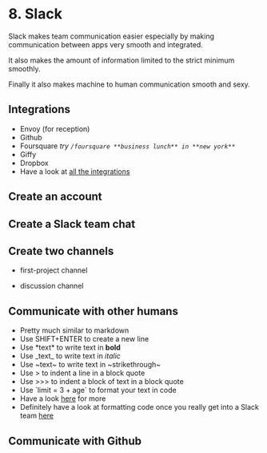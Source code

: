 # 8. Slack

Slack makes team communication easier especially by making communication between
apps very smooth and integrated. 

It also makes the amount of information limited to the strict minimum smoothly.

Finally it also makes machine to human communication smooth and sexy.

## Integrations
- Envoy (for reception)
- Github
- Foursquare *try `/foursquare **business lunch** in **new york**`*
- Giffy
- Dropbox
- Have a look at [all the integrations](https://slack.com/apps)


## Create an account

## Create a Slack team chat

## Create two channels
- first-project channel

- discussion channel

## Communicate with other humans
- Pretty much similar to markdown
 - Use SHIFT+ENTER to create a new line
- Use \*text\* to write text in **bold**
- Use \_text\_ to write text in *italic*
- Use \~text\~ to write text in ~strikethrough~
- Use \> to indent a line in a block quote
- Use \>>> to indent a block of text in a block quote
- Use \`limit = 3 + age\` to format your text in code
- Have a look [here](https://get.slack.help/hc/en-us/articles/202288908-Formatting-your-messages) for more
- Definitely have a look at formatting code once you really get into a Slack team [here](https://get.slack.help/hc/en-us/articles/204145658-Creating-a-Snippet)

## Communicate with Github

